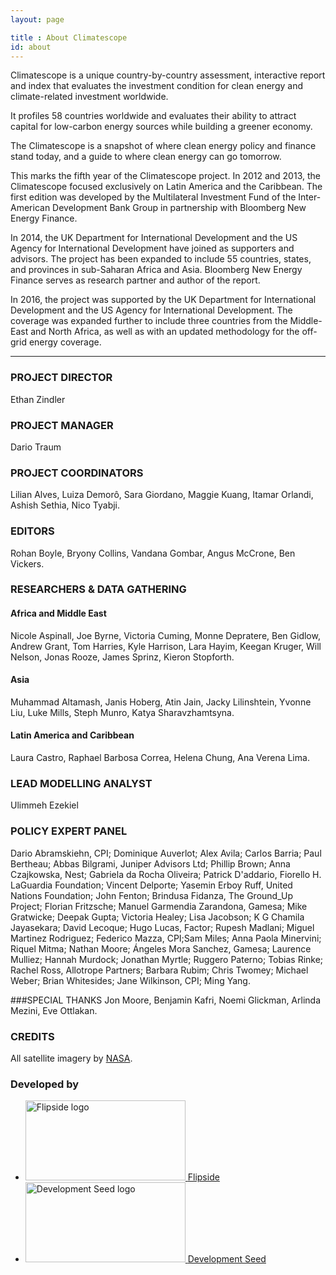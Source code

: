 ```yaml
---
layout: page

title : About Climatescope
id: about
---
```

Climatescope is a unique country-by-country assessment, interactive report and index that evaluates the investment condition for clean energy and climate-related investment worldwide.

It profiles 58 countries worldwide and evaluates their ability to attract capital for low-carbon energy sources while building a greener economy. 

The Climatescope is a snapshot of where clean energy policy and finance stand today, and a guide to where clean energy can go tomorrow.

This marks the fifth year of the Climatescope project. In 2012 and 2013, the Climatescope focused exclusively on Latin America and the Caribbean. The first edition was developed by the Multilateral Investment Fund of the Inter-American Development Bank Group in partnership with Bloomberg New Energy Finance. 

In 2014, the UK Department for International Development and the US Agency for International Development have joined as supporters and advisors. The project has been expanded to include 55 countries, states, and provinces in sub-Saharan Africa and Asia. Bloomberg New Energy Finance serves as research partner and author of the report.

In 2016, the project was supported by the UK Department for International Development and the US Agency for International Development. The coverage was expanded further to include three countries from the Middle-East and North Africa, as well as with an updated methodology for the off-grid energy coverage.

***

### PROJECT DIRECTOR
Ethan Zindler

### PROJECT MANAGER
Dario Traum 

### PROJECT COORDINATORS
Lilian Alves,
Luiza Demorô,
Sara Giordano,
Maggie Kuang,
Itamar Orlandi,
Ashish Sethia,
Nico Tyabji.

### EDITORS
Rohan Boyle,
Bryony Collins,
Vandana Gombar,
Angus McCrone,
Ben Vickers.

### RESEARCHERS & DATA GATHERING

#### Africa and Middle East
Nicole	Aspinall,
Joe	Byrne,
Victoria Cuming,
Monne	Depratere,
Ben	Gidlow,
Andrew Grant,
Tom	Harries,
Kyle	Harrison,
Lara	Hayim,
Keegan	Kruger,
Will	Nelson,
Jonas	Rooze,
James	Sprinz,
Kieron	Stopforth.

#### Asia
Muhammad	Altamash,
Janis	Hoberg,
Atin Jain,
Jacky	Lilinshtein,
Yvonne	Liu,
Luke	Mills,
Steph	Munro,
Katya	Sharavzhamtsyna.

#### Latin America and Caribbean
Laura Castro,
Raphael Barbosa Correa,
Helena Chung,
Ana Verena Lima.

### LEAD MODELLING ANALYST
Ulimmeh Ezekiel

### POLICY EXPERT PANEL
Dario Abramskiehn, CPI; Dominique	Auverlot; Alex	Avila; Carlos 	Barria;	Paul 	Bertheau; Abbas	Bilgrami, Juniper Advisors Ltd; Phillip	Brown; Anna	Czajkowska,	Nest; Gabriela 	da Rocha Oliveira; Patrick D'addario, Fiorello H. LaGuardia Foundation; Vincent Delporte;	Yasemin Erboy Ruff,	United Nations Foundation; John	Fenton;	 Brindusa Fidanza, The Ground_Up Project; Florian	Fritzsche; Manuel	Garmendia Zarandona, Gamesa; Mike	Gratwicke; Deepak 	Gupta; Victoria 	Healey;	Lisa 	Jacobson; K G Chamila	Jayasekara;	David	Lecoque;	Hugo	Lucas, Factor; Rupesh Madlani;	Miguel	Martinez Rodriguez;	Federico 	Mazza, CPI;Sam	Miles;	Anna Paola	Minervini; Riquel 	Mitma;	Nathan	Moore; Ángeles	Mora Sanchez, Gamesa; Laurence 	Mulliez; Hannah	Murdock; Jonathan Myrtle;	Ruggero	Paterno; Tobias	Rinke;	Rachel 	Ross,	Allotrope Partners; Barbara Rubim; Chris Twomey;	Michael	Weber; Brian Whitesides; Jane Wilkinson, CPI; Ming Yang.

###SPECIAL THANKS
Jon Moore,
Benjamin Kafri,
Noemi Glickman,
Arlinda Mezini,
Eve Ottlakan.

### CREDITS
All satellite imagery by [NASA](http://earthobservatory.nasa.gov/?eocn=topnav&eoci=logo).

<h3 class="hd-label adjacent-bottom">Developed by</h3>
<ul class="logo-list">
  <li>
    <a href="http://flipside.org/" title="Visit Flipside" target="_blank"><img width="256" height="128" alt="Flipside logo" src="{{ site.domain }}{{ site.path_prefix }}/assets/images/layout/credits-logo-flipside.png" /> <span>Flipside</span></a>
  </li>
  <li>
    <a href="http://developmentseed.org/" title="Visit Development Seed" target="_blank"><img width="256" height="128" alt="Development Seed logo" src="{{ site.domain }}{{ site.path_prefix }}/assets/images/layout/credits-logo-devseed.png" /> <span>Development Seed</span></a>
  </li>
</ul>
